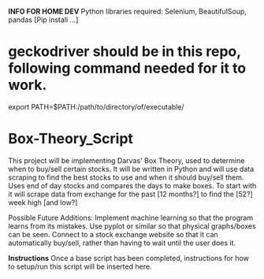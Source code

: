 **INFO FOR HOME DEV**
Python libraries required: Selenium, BeautifulSoup, pandas
[Pip install ...]

# geckodriver should be in this repo, following command needed for it to work.
export PATH=$PATH:/path/to/directory/of/executable/

# Box-Theory_Script
This project will be implementing Darvas' Box Theory, used to determine when to buy/sell certain stocks.
It will be written in Python and will use data scraping to find the best stocks to use and when it should buy/sell them.
Uses end of day stocks and compares the days to make boxes. To start with it will scrape data from exchange for the past [12 months?] to find the [52?] week high [and low?]

Possible Future Additions:
Implement machine learning so that the program learns from its mistakes.
Use pyplot or similar so that physical graphs/boxes can be seen.
Connect to a stock exchange website so that it can automatically buy/sell, rather than having to wait until the user does it.


**Instructions** 
Once a base script has been completed, instructions for how to setup/run this script will be inserted here.
